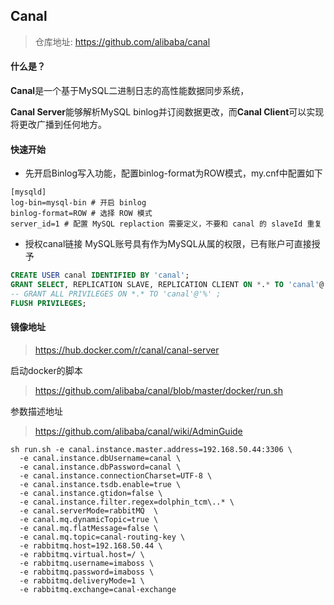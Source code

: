 ## Canal

> 仓库地址: https://github.com/alibaba/canal



#### 什么是？

**Canal**是一个基于MySQL二进制日志的高性能数据同步系统，

**Canal Server**能够解析MySQL binlog并订阅数据更改，而**Canal Client**可以实现将更改广播到任何地方。



#### 快速开始

* 先开启Binlog写入功能，配置binlog-format为ROW模式，my.cnf中配置如下

```
[mysqld]
log-bin=mysql-bin # 开启 binlog
binlog-format=ROW # 选择 ROW 模式
server_id=1 # 配置 MySQL replaction 需要定义，不要和 canal 的 slaveId 重复
```

* 授权canal链接 MySQL账号具有作为MySQL从属的权限，已有账户可直接授予

```sql
CREATE USER canal IDENTIFIED BY 'canal';  
GRANT SELECT, REPLICATION SLAVE, REPLICATION CLIENT ON *.* TO 'canal'@'%';
-- GRANT ALL PRIVILEGES ON *.* TO 'canal'@'%' ;
FLUSH PRIVILEGES;
```



#### 镜像地址

> https://hub.docker.com/r/canal/canal-server

启动docker的脚本

>  https://github.com/alibaba/canal/blob/master/docker/run.sh

参数描述地址

> https://github.com/alibaba/canal/wiki/AdminGuide

```
sh run.sh -e canal.instance.master.address=192.168.50.44:3306 \
  -e canal.instance.dbUsername=canal \
  -e canal.instance.dbPassword=canal \
  -e canal.instance.connectionCharset=UTF-8 \
  -e canal.instance.tsdb.enable=true \
  -e canal.instance.gtidon=false \
  -e canal.instance.filter.regex=dolphin_tcm\..* \
  -e canal.serverMode=rabbitMQ  \
  -e canal.mq.dynamicTopic=true \
  -e canal.mq.flatMessage=false \
  -e canal.mq.topic=canal-routing-key \
  -e rabbitmq.host=192.168.50.44 \
  -e rabbitmq.virtual.host=/ \
  -e rabbitmq.username=imaboss \
  -e rabbitmq.password=imaboss \
  -e rabbitmq.deliveryMode=1 \
  -e rabbitmq.exchange=canal-exchange
```

